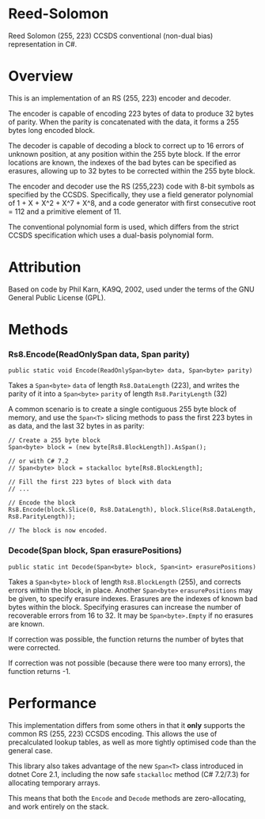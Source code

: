 # Reed-Solomon
Reed Solomon (255, 223) CCSDS conventional (non-dual bias) representation in C#.

# Overview
This is an implementation of an RS (255, 223) encoder and decoder.

The encoder is capable of encoding 223 bytes of data to produce 32 bytes of parity.
When the parity is concatenated with the data, it forms a 255 bytes long encoded block.

The decoder is capable of decoding a block to correct up to 16 errors of unknown position, at any position within the 255 byte block.
If the error locations are known, the indexes of the bad bytes can be specified as erasures,
allowing up to 32 bytes to be corrected within the 255 byte block.

The encoder and decoder use the RS (255,223) code with 8-bit symbols as specified by the CCSDS.
Specifically, they use a field generator polynomial of 1 + X + X^2 + X^7 + X^8,
and a code generator with first consecutive root = 112 and a primitive element of 11.

The conventional polynomial form is used, which differs from the strict CCSDS
specification which uses a dual-basis polynomial form.

# Attribution
Based on code by Phil Karn, KA9Q, 2002, used under the terms of the GNU General Public License (GPL).

# Methods

### Rs8.Encode(ReadOnlySpan<byte> data, Span<byte> parity)
`public static void Encode(ReadOnlySpan<byte> data, Span<byte> parity)`

Takes a `Span<byte>` `data` of length `Rs8.DataLength` (223), and writes the parity of it into a `Span<byte>` `parity` of length `Rs8.ParityLength` (32)

A common scenario is to create a single contiguous 255 byte block of memory, and use the `Span<T>` slicing methods to pass the first 223 bytes in as data,
and the last 32 bytes in as parity:

```
// Create a 255 byte block
Span<byte> block = (new byte[Rs8.BlockLength]).AsSpan();

// or with C# 7.2
// Span<byte> block = stackalloc byte[Rs8.BlockLength];

// Fill the first 223 bytes of block with data
// ...

// Encode the block
Rs8.Encode(block.Slice(0, Rs8.DataLength), block.Slice(Rs8.DataLength, Rs8.ParityLength));

// The block is now encoded.
```

### Decode(Span<byte> block, Span<int> erasurePositions)
`public static int Decode(Span<byte> block, Span<int> erasurePositions)`

Takes a `Span<byte>` `block` of length `Rs8.BlockLength` (255), and corrects errors within the block, in place.
Another `Span<byte>` `erasurePositions` may be given, to specify erasure indexes. Erasures are the indexes of known bad bytes within the block.
Specifying erasures can increase the number of recoverable errors from 16 to 32. It may be `Span<byte>.Empty` if no erasures are known.

If correction was possible, the function returns the number of bytes that were corrected.

If correction was not possible (because there were too many errors), the function returns -1.

# Performance
This implementation differs from some others in that it **only** supports the common RS (255, 223) CCSDS encoding.
This allows the use of precalculated lookup tables, as well as more tightly optimised code than the general case.

This library also takes advantage of the new `Span<T>` class introduced in dotnet Core 2.1,
including the now safe `stackalloc` method (C# 7.2/7.3) for allocating temporary arrays.

This means that both the `Encode` and `Decode` methods are zero-allocating, and work entirely on the stack.
